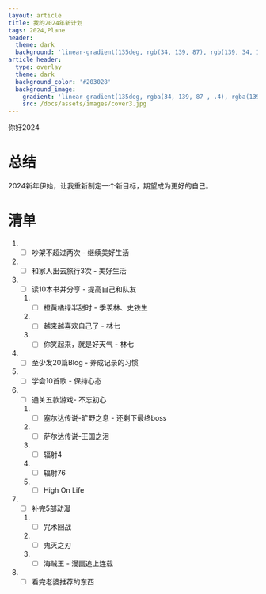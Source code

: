 ```yaml
---
layout: article
title: 我的2024年新计划
tags: 2024,Plane
header:
  theme: dark
  background: 'linear-gradient(135deg, rgb(34, 139, 87), rgb(139, 34, 139))'
article_header:
  type: overlay
  theme: dark
  background_color: '#203028'
  background_image:
    gradient: 'linear-gradient(135deg, rgba(34, 139, 87 , .4), rgba(139, 34, 139, .4))'
    src: /docs/assets/images/cover3.jpg
---
```

你好2024
<!--more-->
# 总结

2024新年伊始，让我重新制定一个新目标，期望成为更好的自己。

# 清单

1. - [ ] 吵架不超过两次 - 继续美好生活
2. - [ ] 和家人出去旅行3次 - 美好生活
3. - [ ] 读10本书并分享 - 提高自己和队友
   1. - [ ] 橙黄橘绿半甜时 - 季羡林、史铁生
   2. - [ ] 越来越喜欢自己了 - 林七
   3. - [ ] 你笑起来，就是好天气 - 林七
4. - [ ] 至少发20篇Blog - 养成记录的习惯
5. - [ ] 学会10首歌 - 保持心态
6. - [ ] 通关五款游戏- 不忘初心
   1. - [ ] 塞尔达传说-旷野之息 - 还剩下最终boss
   2. - [ ] 萨尔达传说-王国之泪
   3. - [ ] 辐射4
   4. - [ ] 辐射76
   5. - [ ] High On Life
7. - [ ] 补完5部动漫
   1. - [ ] 咒术回战
   2. - [ ] 鬼灭之刃
   3. - [ ] 海贼王 - 漫画追上连载
8. - [ ] 看完老婆推荐的东西